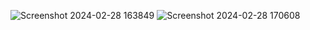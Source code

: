 ![Screenshot 2024-02-28 163849](https://github.com/Sujeet-Suryawanshi/Tkinterpro/assets/156648807/bd6a5242-f07d-4995-ad26-a9843c5ca03d)
![Screenshot 2024-02-28 170608](https://github.com/Sujeet-Suryawanshi/Tkinterpro/assets/156648807/6623e632-ddd2-4ba6-a373-ca5164a527db)
